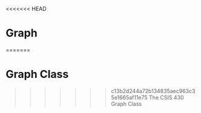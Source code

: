 <<<<<<< HEAD
# Graph
=======
# Graph Class
>>>>>>> c13b2d244a72b134835aec963c35e1665af11e75
The CSIS 430 Graph Class

